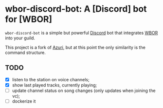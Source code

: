 # wbor-discord-bot: A [Discord] bot for [WBOR]

`wbor-discord-bot` is a simple but powerful [Discord](https://discord.com/) bot that integrates [WBOR](https://wbor.org) into your guild.

This project is a fork of [Azuri](https://github.com/AzuraCast/Azuri), but at this point the only similarity is the command structure.

## TODO
- [x] listen to the station on voice channels;
- [x] show last played tracks, currently playing;
- [ ] update channel status on song changes (only updates when joining the vc);
- [ ] dockerize it
